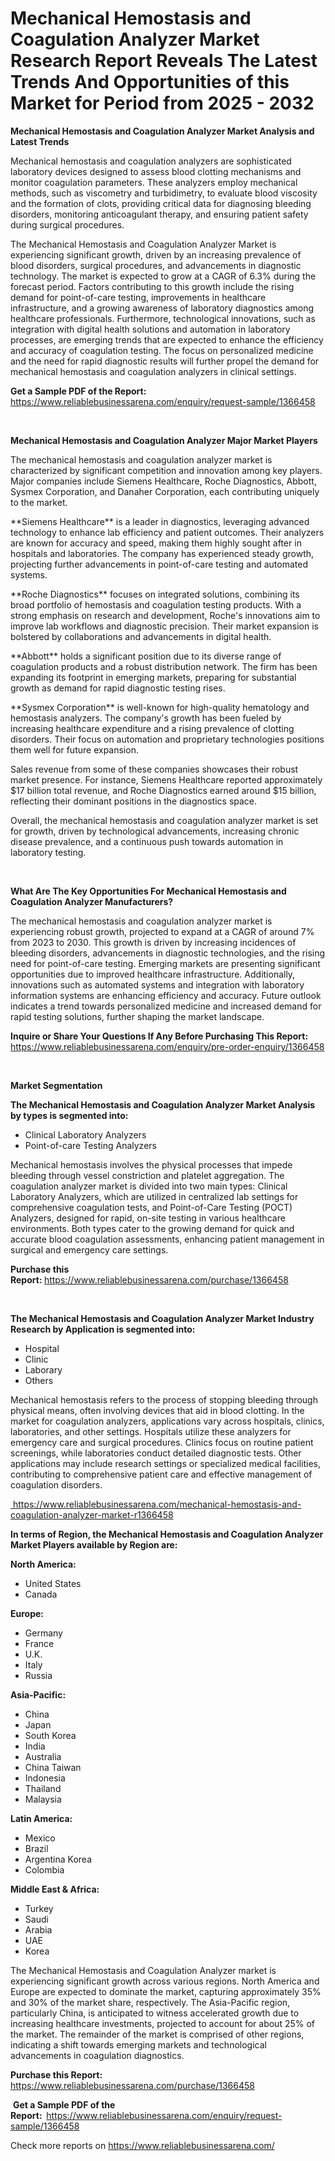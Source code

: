 <p><h1>Mechanical Hemostasis and Coagulation Analyzer Market Research Report Reveals The Latest Trends And Opportunities of this Market for Period from 2025 - 2032</h1></p><p><strong>Mechanical Hemostasis and Coagulation Analyzer Market Analysis and Latest Trends</strong></p>
<p><p>Mechanical hemostasis and coagulation analyzers are sophisticated laboratory devices designed to assess blood clotting mechanisms and monitor coagulation parameters. These analyzers employ mechanical methods, such as viscometry and turbidimetry, to evaluate blood viscosity and the formation of clots, providing critical data for diagnosing bleeding disorders, monitoring anticoagulant therapy, and ensuring patient safety during surgical procedures.</p><p>The Mechanical Hemostasis and Coagulation Analyzer Market is experiencing significant growth, driven by an increasing prevalence of blood disorders, surgical procedures, and advancements in diagnostic technology. The market is expected to grow at a CAGR of 6.3% during the forecast period. Factors contributing to this growth include the rising demand for point-of-care testing, improvements in healthcare infrastructure, and a growing awareness of laboratory diagnostics among healthcare professionals. Furthermore, technological innovations, such as integration with digital health solutions and automation in laboratory processes, are emerging trends that are expected to enhance the efficiency and accuracy of coagulation testing. The focus on personalized medicine and the need for rapid diagnostic results will further propel the demand for mechanical hemostasis and coagulation analyzers in clinical settings.</p></p>
<p><strong>Get a Sample PDF of the Report:&nbsp;</strong> <a href="https://www.reliablebusinessarena.com/enquiry/request-sample/1366458?utm_campaign=3091&utm_medium=2&utm_source=Github&utm_content=ia&utm_term=22032025&utm_id=mechanical-hemostasis-and-coagulation-analyzer">https://www.reliablebusinessarena.com/enquiry/request-sample/1366458</a></p>
<p>&nbsp;</p>
<p><strong>Mechanical Hemostasis and Coagulation Analyzer Major Market Players</strong></p>
<p><p>The mechanical hemostasis and coagulation analyzer market is characterized by significant competition and innovation among key players. Major companies include Siemens Healthcare, Roche Diagnostics, Abbott, Sysmex Corporation, and Danaher Corporation, each contributing uniquely to the market.</p><p>**Siemens Healthcare** is a leader in diagnostics, leveraging advanced technology to enhance lab efficiency and patient outcomes. Their analyzers are known for accuracy and speed, making them highly sought after in hospitals and laboratories. The company has experienced steady growth, projecting further advancements in point-of-care testing and automated systems.</p><p>**Roche Diagnostics** focuses on integrated solutions, combining its broad portfolio of hemostasis and coagulation testing products. With a strong emphasis on research and development, Roche's innovations aim to improve lab workflows and diagnostic precision. Their market expansion is bolstered by collaborations and advancements in digital health.</p><p>**Abbott** holds a significant position due to its diverse range of coagulation products and a robust distribution network. The firm has been expanding its footprint in emerging markets, preparing for substantial growth as demand for rapid diagnostic testing rises.</p><p>**Sysmex Corporation** is well-known for high-quality hematology and hemostasis analyzers. The company's growth has been fueled by increasing healthcare expenditure and a rising prevalence of clotting disorders. Their focus on automation and proprietary technologies positions them well for future expansion.</p><p>Sales revenue from some of these companies showcases their robust market presence. For instance, Siemens Healthcare reported approximately $17 billion total revenue, and Roche Diagnostics earned around $15 billion, reflecting their dominant positions in the diagnostics space.</p><p>Overall, the mechanical hemostasis and coagulation analyzer market is set for growth, driven by technological advancements, increasing chronic disease prevalence, and a continuous push towards automation in laboratory testing.</p></p>
<p>&nbsp;</p>
<p><strong>What Are The Key Opportunities For Mechanical Hemostasis and Coagulation Analyzer Manufacturers?</strong></p>
<p><p>The mechanical hemostasis and coagulation analyzer market is experiencing robust growth, projected to expand at a CAGR of around 7% from 2023 to 2030. This growth is driven by increasing incidences of bleeding disorders, advancements in diagnostic technologies, and the rising need for point-of-care testing. Emerging markets are presenting significant opportunities due to improved healthcare infrastructure. Additionally, innovations such as automated systems and integration with laboratory information systems are enhancing efficiency and accuracy. Future outlook indicates a trend towards personalized medicine and increased demand for rapid testing solutions, further shaping the market landscape.</p></p>
<p><strong>Inquire or Share Your Questions If Any Before Purchasing This Report:</strong> <a href="https://www.reliablebusinessarena.com/enquiry/pre-order-enquiry/1366458?utm_campaign=3091&utm_medium=2&utm_source=Github&utm_content=ia&utm_term=22032025&utm_id=mechanical-hemostasis-and-coagulation-analyzer">https://www.reliablebusinessarena.com/enquiry/pre-order-enquiry/1366458</a></p>
<p>&nbsp;</p>
<p><strong>Market Segmentation</strong></p>
<p><strong>The Mechanical Hemostasis and Coagulation Analyzer Market Analysis by types is segmented into:</strong></p>
<p><ul><li>Clinical Laboratory Analyzers</li><li>Point-of-care Testing Analyzers</li></ul></p>
<p><p>Mechanical hemostasis involves the physical processes that impede bleeding through vessel constriction and platelet aggregation. The coagulation analyzer market is divided into two main types: Clinical Laboratory Analyzers, which are utilized in centralized lab settings for comprehensive coagulation tests, and Point-of-Care Testing (POCT) Analyzers, designed for rapid, on-site testing in various healthcare environments. Both types cater to the growing demand for quick and accurate blood coagulation assessments, enhancing patient management in surgical and emergency care settings.</p></p>
<p><strong>Purchase this Report:&nbsp;</strong><a href="https://www.reliablebusinessarena.com/purchase/1366458?utm_campaign=3091&utm_medium=2&utm_source=Github&utm_content=ia&utm_term=22032025&utm_id=mechanical-hemostasis-and-coagulation-analyzer">https://www.reliablebusinessarena.com/purchase/1366458</a></p>
<p>&nbsp;</p>
<p><strong>The Mechanical Hemostasis and Coagulation Analyzer Market Industry Research by Application is segmented into:</strong></p>
<p><ul><li>Hospital</li><li>Clinic</li><li>Laborary</li><li>Others</li></ul></p>
<p><p>Mechanical hemostasis refers to the process of stopping bleeding through physical means, often involving devices that aid in blood clotting. In the market for coagulation analyzers, applications vary across hospitals, clinics, laboratories, and other settings. Hospitals utilize these analyzers for emergency care and surgical procedures. Clinics focus on routine patient screenings, while laboratories conduct detailed diagnostic tests. Other applications may include research settings or specialized medical facilities, contributing to comprehensive patient care and effective management of coagulation disorders.</p></p>
<p><a href="https://www.reliablebusinessarena.com/mechanical-hemostasis-and-coagulation-analyzer-market-r1366458?utm_campaign=3091&utm_medium=2&utm_source=Github&utm_content=ia&utm_term=22032025&utm_id=mechanical-hemostasis-and-coagulation-analyzer">&nbsp;https://www.reliablebusinessarena.com/mechanical-hemostasis-and-coagulation-analyzer-market-r1366458</a></p>
<p><strong>In terms of Region, the Mechanical Hemostasis and Coagulation Analyzer Market Players available by Region are:</strong></p>
<p>
    <p> <strong> North America: </strong>
        <ul>
            <li>United States</li>
            <li>Canada</li>
        </ul>
        </p> 
    <p> <strong> Europe: </strong>
        <ul>
            <li>Germany</li>
            <li>France</li>
            <li>U.K.</li>
            <li>Italy</li>
            <li>Russia</li>
        </ul>
        </p> 
    <p> <strong> Asia-Pacific: </strong>
        <ul>
            <li>China</li>
            <li>Japan</li>
            <li>South Korea</li>
            <li>India</li>
            <li>Australia</li>
            <li>China Taiwan</li>
            <li>Indonesia</li>
            <li>Thailand</li>
            <li>Malaysia</li>
        </ul>
        </p> 
    <p> <strong> Latin America: </strong>
        <ul>
            <li>Mexico</li>
            <li>Brazil</li>
            <li>Argentina Korea</li>
            <li>Colombia</li>
        </ul>
        </p> 
    <p> <strong> Middle East & Africa: </strong>
        <ul>
            <li>Turkey</li>
            <li>Saudi</li>
            <li>Arabia</li>
            <li>UAE</li>
            <li>Korea</li>
        </ul>
    </p>
    </p>
<p><p>The Mechanical Hemostasis and Coagulation Analyzer market is experiencing significant growth across various regions. North America and Europe are expected to dominate the market, capturing approximately 35% and 30% of the market share, respectively. The Asia-Pacific region, particularly China, is anticipated to witness accelerated growth due to increasing healthcare investments, projected to account for about 25% of the market. The remainder of the market is comprised of other regions, indicating a shift towards emerging markets and technological advancements in coagulation diagnostics.</p></p>
<p><strong>Purchase this Report: </strong><a href="https://www.reliablebusinessarena.com/purchase/1366458?utm_campaign=3091&utm_medium=2&utm_source=Github&utm_content=ia&utm_term=22032025&utm_id=mechanical-hemostasis-and-coagulation-analyzer">https://www.reliablebusinessarena.com/purchase/1366458</a></p>
<p>&nbsp;<strong>Get a Sample PDF of the Report:&nbsp;&nbsp;</strong><a href="https://www.reliablebusinessarena.com/enquiry/request-sample/1366458?utm_campaign=3091&utm_medium=2&utm_source=Github&utm_content=ia&utm_term=22032025&utm_id=mechanical-hemostasis-and-coagulation-analyzer">https://www.reliablebusinessarena.com/enquiry/request-sample/1366458</a></p>
<p><strong></strong></p>
<p>Check more reports on <a href="https://www.reliablebusinessarena.com/?utm_campaign=3091&utm_medium=2&utm_source=Github&utm_content=ia&utm_term=22032025&utm_id=mechanical-hemostasis-and-coagulation-analyzer">https://www.reliablebusinessarena.com/</a></p>